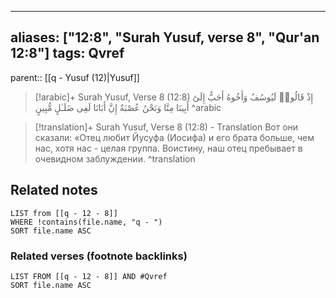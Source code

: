 
---
aliases: ["12:8", "Surah Yusuf, verse 8", "Qur'an 12:8"]
tags: Qvref
---

parent:: [[q - Yusuf (12)|Yusuf]]

> [!arabic]+ Surah Yusuf, Verse 8 (12:8)
> <span class="quran-arabic">إِذْ قَالُوا۟ لَيُوسُفُ وَأَخُوهُ أَحَبُّ إِلَىٰٓ أَبِينَا مِنَّا وَنَحْنُ عُصْبَةٌ إِنَّ أَبَانَا لَفِى ضَلَـٰلٍ مُّبِينٍ</span>
^arabic

> [!translation]+ Surah Yusuf, Verse 8 (12:8) - Translation
> Вот они сказали: «Отец любит Йусуфа (Иосифа) и его брата больше, чем нас, хотя нас - целая группа. Воистину, наш отец пребывает в очевидном заблуждении.
^translation



## Related notes
```dataview
LIST from [[q - 12 - 8]]
WHERE !contains(file.name, "q - ")
SORT file.name ASC
```

### Related verses (footnote backlinks)
```dataview
LIST FROM [[q - 12 - 8]] AND #Qvref
SORT file.name ASC
```

